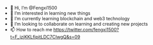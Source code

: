 - 👋 Hi, I’m @Fengxi1500
- 👀 I’m interested in learning new things 
- 🌱 I’m currently learning blockchain and web3 technology 
- 💞️ I’m looking to collaborate on learning and creating new projects 
- 📫 How to reach me https://twitter.com/fengxi1500?t=F_jzjKKLfipitLDC7CIwgQ&s=09

<!---
Fengxi1500/Fengxi1500 is a ✨ special ✨ repository because its `README.md` (this file) appears on your GitHub profile.
You can click the Preview link to take a look at your changes.
--->
